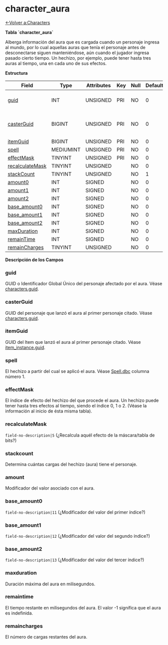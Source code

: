 # character\_aura

[<-Volver a:Characters](database-characters.md)

**Tabla \`character\_aura\`**

Alberga información del aura que es cargada cuando un personaje ingresa al mundo, por lo cual aquellas auras que tenía el personaje antes de desconectarse siguen manteniéndose, aún cuando el jugador ingresa pasado cierto tiempo. Un hechizo, por ejemplo, puede tener hasta tres auras al tiempo, una en cada uno de sus efectos.

**Estructura**

| Field                 | Type      | Attributes | Key | Null | Default | Extra | Comment                       |
| --------------------- | --------- | ---------- | --- | ---- | ------- | ----- | ----------------------------- |
| [guid][1]             | INT       | UNSIGNED   | PRI | NO   | 0       |       | Global Unique Identifier      |
| [casterGuid][2]       | BIGINT    | UNSIGNED   | PRI | NO   | 0       |       | Full Global Unique Identifier |
| [itemGuid][3]         | BIGINT    | UNSIGNED   | PRI | NO   | 0       |       |                               |
| [spell][4]            | MEDIUMINT | UNSIGNED   | PRI | NO   | 0       |       |                               |
| [effectMask][5]       | TINYINT   | UNSIGNED   | PRI | NO   | 0       |       |                               |
| [recalculateMask][6]  | TINYINT   | UNSIGNED   |     | NO   | 0       |       |                               |
| [stackCount][7]       | TINYINT   | UNSIGNED   |     | NO   | 1       |       |                               |
| [amount0][8]          | INT       | SIGNED     |     | NO   | 0       |       |                               |
| [amount1][9]          | INT       | SIGNED     |     | NO   | 0       |       |                               |
| [amount2][10]         | INT       | SIGNED     |     | NO   | 0       |       |                               |
| [base_amount0][11]    | INT       | SIGNED     |     | NO   | 0       |       |                               |
| [base_amount1][12]    | INT       | SIGNED     |     | NO   | 0       |       |                               |
| [base_amount2][13]    | INT       | SIGNED     |     | NO   | 0       |       |                               |
| [maxDuration][14]     | INT       | SIGNED     |     | NO   | 0       |       |                               |
| [remainTime][15]      | INT       | SIGNED     |     | NO   | 0       |       |                               |
| [remainCharges][16]   | TINYINT   | UNSIGNED   |     | NO   | 0       |       |                               |

[1]: #guid
[2]: #casterguid
[3]: #itemguid
[4]: #spell
[5]: #effectmask
[6]: #recalculatemask
[7]: #stackcount
[8]: #amount
[9]: #amount
[10]: #amount
[11]: #baseamount0
[12]: #baseamount1
[13]: #baseamount2
[14]: #maxduration
[15]: #remaintime
[16]: #remaincharges

**Descripción de los Campos**

### guid

GUID o Identificador Global Único del personaje afectado por el aura. Véase [characters.guid](characters#guid).

### casterGuid

GUID del personaje que lanzó el aura al primer personaje citado. Véase [characters.guid](characters#guid).

### itemGuid

GUID del Item que lanzó el aura al primer personaje citado. Véase [item\_instance.guid](item\_instance#guid).

### spell

El hechizo a partir del cual se aplicó el aura. Véase [Spell.dbc](spell) columna número 1.

### effectMask

El índice de efecto del hechizo del que procede el aura. Un hechizo puede tener hasta tres efectos al tiempo, siendo el índice 0, 1 o 2. (Véase la información al inicio de ésta misma tabla).

### recalculateMask

`field-no-description|5` (¿Recalcula aquél efecto de la máscara/tabla de bits?)

### stackcount

Determina cuántas cargas del hechizo (aura) tiene el personaje.

### amount

Modificador del valor asociado con el aura.

### base\_amount0

`field-no-description|11` (¿Modificador del valor del primer índice?)

### base\_amount1

`field-no-description|12` (¿Modificador del valor del segundo índice?)

### base\_amount2

`field-no-description|13` (¿Modificador del valor del tercer índice?)

### maxduration

Duración máxima del aura en milisegundos.

### remaintime

El tiempo restante en milisegundos del aura. El valor -1 significa que el aura es indefinida.

### remaincharges

El número de cargas restantes del aura.
